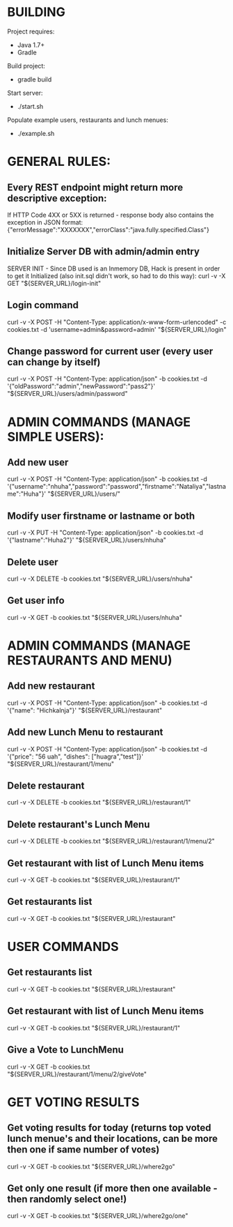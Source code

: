 # BUILDING
Project requires:
* Java 1.7+
* Gradle

Build project:
* gradle build

Start server:
* ./start.sh

Populate example users, restaurants and lunch menues:
* ./example.sh

# GENERAL RULES:
## Every REST endpoint might return more descriptive exception:
If HTTP Code 4XX or 5XX is returned - response body also contains the exception in JSON format:
{"errorMessage":"XXXXXXX","errorClass":"java.fully.specified.Class"}

## Initialize Server DB with admin/admin entry
SERVER INIT - Since DB used is an Inmemory DB, Hack is present in order to get it Initialized (also init.sql didn't work, so had to do this way):
curl -v -X GET "${SERVER_URL}/login-init" 

## Login command
curl -v -X POST -H "Content-Type: application/x-www-form-urlencoded" -c cookies.txt -d 'username=admin&password=admin' "${SERVER_URL}/login"

## Change password for current user (every user can change by itself)
curl -v -X POST -H "Content-Type: application/json" -b cookies.txt -d '{"oldPassword":"admin","newPassword":"pass2"}' "${SERVER_URL}/users/admin/password"


# ADMIN COMMANDS (MANAGE SIMPLE USERS):

## Add new user
curl -v -X POST -H "Content-Type: application/json" -b cookies.txt -d '{"username":"nhuha","password":"password","firstname":"Nataliya","lastname":"Huha"}' "${SERVER_URL}/users/"
## Modify user firstname or lastname or both
curl -v -X PUT -H "Content-Type: application/json" -b cookies.txt -d '{"lastname":"Huha2"}' "${SERVER_URL}/users/nhuha"
## Delete user
curl -v -X DELETE -b cookies.txt "${SERVER_URL}/users/nhuha"
## Get user info
curl -v -X GET -b cookies.txt "${SERVER_URL}/users/nhuha"


# ADMIN COMMANDS (MANAGE RESTAURANTS AND MENU)

## Add new restaurant
curl -v -X POST -H "Content-Type: application/json" -b cookies.txt -d '{"name": "Hichkalnja"}' "${SERVER_URL}/restaurant"
## Add new Lunch Menu to restaurant 
curl -v -X POST -H "Content-Type: application/json" -b cookies.txt -d '{"price": "56 uah", "dishes": ["huagra","test"]}' "${SERVER_URL}/restaurant/1/menu"

## Delete restaurant
curl -v -X DELETE -b cookies.txt "${SERVER_URL}/restaurant/1"
## Delete restaurant's Lunch Menu
curl -v -X DELETE -b cookies.txt "${SERVER_URL}/restaurant/1/menu/2"

## Get restaurant with list of Lunch Menu items
curl -v -X GET -b cookies.txt "${SERVER_URL}/restaurant/1"

## Get restaurants list
curl -v -X GET -b cookies.txt "${SERVER_URL}/restaurant"

# USER COMMANDS

## Get restaurants list
curl -v -X GET -b cookies.txt "${SERVER_URL}/restaurant"
## Get restaurant with list of Lunch Menu items
curl -v -X GET -b cookies.txt "${SERVER_URL}/restaurant/1"

## Give a Vote to LunchMenu
curl -v -X GET -b cookies.txt "${SERVER_URL}/restaurant/1/menu/2/giveVote"

# GET VOTING RESULTS

## Get voting results for today (returns top voted lunch menue's and their locations, can be more then one if same number of votes)
curl -v -X GET -b cookies.txt "${SERVER_URL}/where2go"
## Get only one result (if more then one available - then randomly select one!)
curl -v -X GET -b cookies.txt "${SERVER_URL}/where2go/one"
